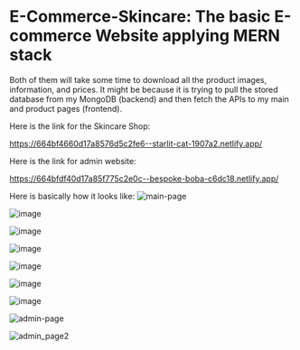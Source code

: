 # E-Commerce-Skincare: The basic E-commerce Website applying MERN stack
Both of them will take some time to download all the product images, information, and prices. 
It might be because it is trying to pull the stored database from my MongoDB (backend) and then fetch the APIs to my main and product pages (frontend). 

Here is the link for the Skincare Shop:

https://664bf4660d17a8576d5c2fe6--starlit-cat-1907a2.netlify.app/


Here is the link for admin website:

https://664bfdf40d17a85f775c2e0c--bespoke-boba-c6dc18.netlify.app/

Here is basically how it looks like:
![main-page](https://github.com/schotsuw/E-Commerce-Skincare-new-main/assets/97477021/871a9110-5dae-4ded-aabf-5640427130a8)

![image](https://github.com/schotsuw/E-Commerce-Skincare-new-main/assets/97477021/357e0535-78fa-4520-9472-6910199f85ff)

![image](https://github.com/schotsuw/E-Commerce-Skincare-new-main/assets/97477021/b4155d9b-a63f-4ef3-b0e6-3d6190724b21)

![image](https://github.com/schotsuw/E-Commerce-Skincare-new-main/assets/97477021/c0e7bb4a-a47c-4126-9439-39c5060093c4)

![image](https://github.com/schotsuw/E-Commerce-Skincare-new-main/assets/97477021/d47aa349-0e3a-49bb-aa9c-d7d35f24fd02)

![image](https://github.com/schotsuw/E-Commerce-Skincare-new-main/assets/97477021/9d49afde-1e10-4800-b8c6-588f2ee94ffe)

![image](https://github.com/schotsuw/E-Commerce-Skincare-new-main/assets/97477021/e3d0a7d6-7a7a-47c6-99f4-3dd215982447)

![admin-page](https://github.com/schotsuw/E-Commerce-Skincare-new-main/assets/97477021/6cebb277-9a87-45eb-805a-7f8a537e616f)

![admin_page2](https://github.com/schotsuw/E-Commerce-Skincare-new-main/assets/97477021/8b37d316-e775-4739-b398-c8fb3a090be5)


